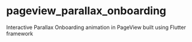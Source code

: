 # pageview_parallax_onboarding
Interactive Parallax Onboarding animation in PageView built using Flutter framework
